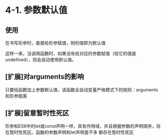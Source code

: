 # 4-1. 参数默认值

## 使用

在书写形参时，直接给形参赋值，附的值即为默认值

这样一来，当调用函数时，如果没有给对应的参数赋值（给它的值是undefined），则会自动使用默认值。

## [扩展]对arguments的影响

只要给函数加上参数默认值，该函数会自动变量严格模式下的规则：arguments和形参脱离

## [扩展]留意暂时性死区

形参和ES6中的let或const声明一样，具有作用域，并且根据参数的声明顺序，存在暂时性死区。函数的参数声明和let声明差不多 都存在暂时性死区